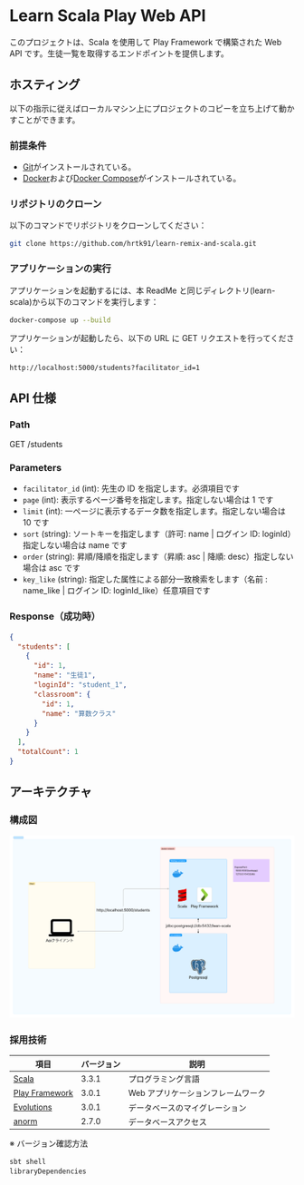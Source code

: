 # Learn Scala Play Web API

このプロジェクトは、Scala を使用して Play Framework で構築された Web API です。生徒一覧を取得するエンドポイントを提供します。

## ホスティング

以下の指示に従えばローカルマシン上にプロジェクトのコピーを立ち上げて動かすことができます。

### 前提条件

- [Git](https://git-scm.com/downloads)がインストールされている。
- [Docker](https://www.docker.com/products/docker-desktop)および[Docker Compose](https://docs.docker.com/compose/install/)がインストールされている。

### リポジトリのクローン

以下のコマンドでリポジトリをクローンしてください：

```bash
git clone https://github.com/hrtk91/learn-remix-and-scala.git
```

### アプリケーションの実行

アプリケーションを起動するには、本 ReadMe と同じディレクトリ(learn-scala)から以下のコマンドを実行します：

```bash
docker-compose up --build
```

アプリケーションが起動したら、以下の URL に GET リクエストを行ってください：

```
http://localhost:5000/students?facilitator_id=1
```

## API 仕様

### Path

GET /students

### Parameters

- `facilitator_id` (int): 先生の ID を指定します。必須項目です
- `page` (int): 表示するページ番号を指定します。指定しない場合は 1 です
- `limit` (int): 一ページに表示するデータ数を指定します。指定しない場合は 10 です
- `sort` (string): ソートキーを指定します（許可: name | ログイン ID: loginId）指定しない場合は name です
- `order` (string): 昇順/降順を指定します（昇順: asc | 降順: desc）指定しない場合は asc です
- `key_like` (string): 指定した属性による部分一致検索をします（名前 : name_like | ログイン ID: loginId_like）任意項目です

### Response（成功時）

```json
{
  "students": [
    {
      "id": 1,
      "name": "生徒1",
      "loginId": "student_1",
      "classroom": {
        "id": 1,
        "name": "算数クラス"
      }
    }
  ],
  "totalCount": 1
}
```

## アーキテクチャ

### 構成図

![構成図](./architecture.png)

### 採用技術

| 項目                                                                       | バージョン | 説明                               |
| -------------------------------------------------------------------------- | ---------- | ---------------------------------- |
| [Scala](https://www.scala-lang.org/)                                       | 3.3.1      | プログラミング言語                 |
| [Play Framework](https://www.playframework.com/)                           | 3.0.1      | Web アプリケーションフレームワーク |
| [Evolutions](https://www.playframework.com/documentation/2.8.x/Evolutions) | 3.0.1      | データベースのマイグレーション     |
| [anorm](https://www.playframework.com/documentation/2.8.x/ScalaAnorm)      | 2.7.0      | データベースアクセス               |

※ バージョン確認方法

```bash
sbt shell
libraryDependencies
```
